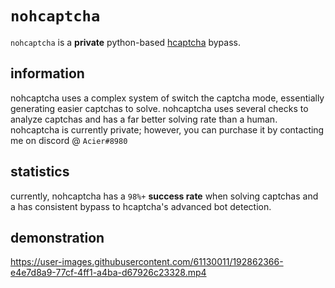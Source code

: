 # `nohcaptcha`
`nohcaptcha` is a **private** python-based [hcaptcha](https://hcaptcha.com) bypass.

## information
nohcaptcha uses a complex system of switch the captcha mode, essentially generating easier captchas to solve. nohcaptcha uses several checks to analyze captchas and has a far better solving rate than a human. nohcaptcha is currently private; however, you can purchase it by contacting me on discord @ ``Acier#8980``

## statistics
currently, nohcaptcha has a ``98%+`` **success rate** when solving captchas and a has consistent bypass to hcaptcha's advanced bot detection.

## demonstration
https://user-images.githubusercontent.com/61130011/192862366-e4e7d8a9-77cf-4ff1-a4ba-d67926c23328.mp4

